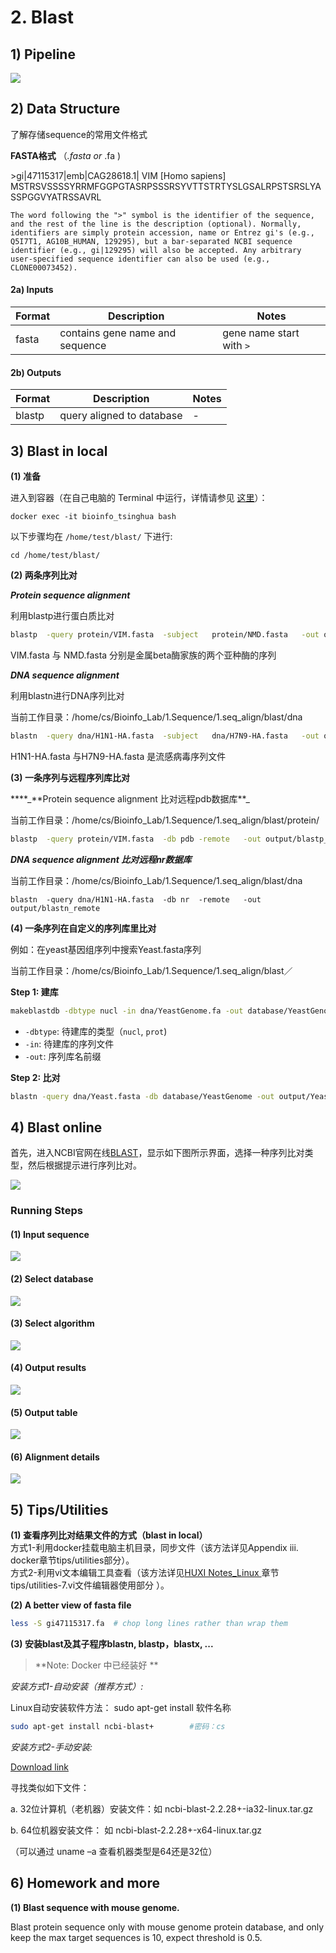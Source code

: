 # 2. Blast

## 1) Pipeline

![](/.gitbook/assets/blast-pipeline.png)

## 2) Data Structure

了解存储sequence的常用文件格式

**FASTA格式** （_.fasta or_ .fa \)

&gt;gi\|47115317\|emb\|CAG28618.1\| VIM \[Homo sapiens\] MSTRSVSSSSYRRMFGGPGTASRPSSSRSYVTTSTRTYSLGSALRPSTSRSLYASSPGGVYATRSSAVRL

`The word following the ">" symbol is the identifier of the sequence, and the rest of the line is the description (optional). Normally, identifiers are simply protein accession, name or Entrez gi's (e.g., Q5I7T1, AG10B_HUMAN, 129295), but a bar-separated NCBI sequence identifier (e.g., gi|129295) will also be accepted. Any arbitrary user-specified sequence identifier can also be used (e.g., CLONE00073452).`

#### 2a) Inputs

| Format | Description | Notes |
| --- | --- | --- |
| fasta | contains gene name and sequence | gene name start with `>` |

#### 2b) Outputs

| Format | Description | Notes |
| --- | --- | --- |
| blastp | query aligned to database | - |

## 3) Blast in local

**(1) 准备**

进入到容器（在自己电脑的 Terminal 中运行，详情请参见 [这里](https://lulab.gitbooks.io/teaching/getting-started.html#use-container)）：    

```
docker exec -it bioinfo_tsinghua bash
```

以下步骤均在 `/home/test/blast/` 下进行:  

```
cd /home/test/blast/
```

**(2) 两条序列比对**

_**Protein sequence alignment**_

利用blastp进行蛋白质比对

```bash
blastp  -query protein/VIM.fasta  -subject   protein/NMD.fasta   -out output/blastp
```

VIM.fasta 与 NMD.fasta 分别是金属beta酶家族的两个亚种酶的序列

_**DNA sequence alignment**_

利用blastn进行DNA序列比对

当前工作目录：/home/cs/Bioinfo\_Lab/1.Sequence/1.seq\_align/blast/dna

```bash
blastn  -query dna/H1N1-HA.fasta  -subject   dna/H7N9-HA.fasta   -out output/blastn
```

H1N1-HA.fasta 与H7N9-HA.fasta 是流感病毒序列文件

**(3)  一条序列与远程序列库比对**

**\*\*\_**Protein sequence alignment 比对远程pdb数据库\*\*\_

当前工作目录：/home/cs/Bioinfo\_Lab/1.Sequence/1.seq\_align/blast/protein/

```bash
blastp  -query protein/VIM.fasta  -db pdb -remote   -out output/blastp_remote
```

_**DNA sequence alignment 比对远程nr数据库**_

当前工作目录：/home/cs/Bioinfo\_Lab/1.Sequence/1.seq\_align/blast/dna

```
blastn  -query dna/H1N1-HA.fasta  -db nr  -remote   -out output/blastn_remote
```

**(4) 一条序列在自定义的序列库里比对**

例如：在yeast基因组序列中搜索Yeast.fasta序列

当前工作目录：/home/cs/Bioinfo\_Lab/1.Sequence/1.seq\_align/blast／

**Step 1: 建库**

```bash
makeblastdb -dbtype nucl -in dna/YeastGenome.fa -out database/YeastGenome
```

* `-dbtype`: 待建库的类型（`nucl`, `prot`\)
* `-in`: 待建库的序列文件
* `-out`: 序列库名前缀

**Step 2: 比对**

```bash
blastn -query dna/Yeast.fasta -db database/YeastGenome -out output/Yeast.blastn
```

## 4) Blast online

首先，进入NCBI官网在线[BLAST](https://blast.ncbi.nlm.nih.gov/Blast.cgi)，显示如下图所示界面，选择一种序列比对类型，然后根据提示进行序列比对。

![](../.gitbook/assets/blastweb.png)

### Running Steps

#### **(1) Input sequence**

![](../.gitbook/assets/blastweb2.png)

#### **(2) Select database**

![](../.gitbook/assets/blastweb3.png)

#### **(3) Select algorithm**

![](../.gitbook/assets/blastweb4.png)

#### **(4) Output results**

![](../.gitbook/assets/blastweb5.png)

#### **(5) Output table**

![](../.gitbook/assets/blastweb6.png)

#### **(6) Alignment details**

![](../.gitbook/assets/blastweb7.png)

## 5) Tips/Utilities

**(1) 查看序列比对结果文件的方式（blast in local）**  
方式1-利用docker挂载电脑主机目录，同步文件（该方法详见Appendix iii. docker章节tips/utilities部分）。  
方式2-利用vi文本编辑工具查看（该方法详见[HUXI Notes\_Linux ](https://huxi.gitbook.io/bioinformatic-notes/linux)章节tips/utilities-7.vi文件编辑器使用部分 ）。

**(2) A better view of fasta file**

```bash
less -S gi47115317.fa  # chop long lines rather than wrap them
```

**(3) 安装blast及其子程序blastn, blastp，blastx, ...**

> **Note: Docker 中已经装好 **

_安装方式1-自动安装（推荐方式）:_

Linux自动安装软件方法： sudo apt-get install 软件名称

```bash
sudo apt-get install ncbi-blast+        #密码：cs
```

_安装方式2-手动安装:_

[Download link](ftp://ftp.ncbi.nlm.nih.gov/blast/executables/blast+/LATEST/)

寻找类似如下文件：

a. 32位计算机（老机器）安装文件：如 ncbi-blast-2.2.28+-ia32-linux.tar.gz

b. 64位机器安装文件： 如 ncbi-blast-2.2.28+-x64-linux.tar.gz

（可以通过 uname –a 查看机器类型是64还是32位）



## 6) Homework and more

**(1) Blast sequence with mouse genome.**

Blast protein sequence only with mouse genome protein database, and only keep the max target sequences is 10, expect threshold is 0.5.

